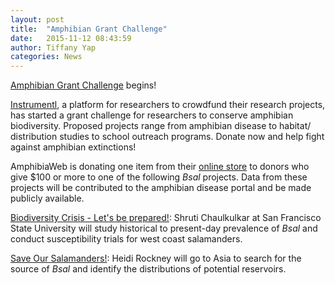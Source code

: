 ```yaml
---
layout: post
title:  "Amphibian Grant Challenge"
date:   2015-11-12 08:43:59
author: Tiffany Yap
categories: News
---
```


[Amphibian Grant Challenge](https://www.instrumentl.com/campaigns/category/amphibian/) begins!

[Instrumentl](https://www.instrumentl.com), a platform for researchers to crowdfund their research projects, has started a grant challenge for researchers to conserve amphibian biodiversity. Proposed projects range from amphibian disease to habitat/ distribution studies to school outreach programs. Donate now and help fight against amphibian extinctions!

AmphibiaWeb is donating one item from their [online store](http://www.zazzle.com/amphibiaweb) to donors who give $100 or more to one of the following _Bsal_ projects. Data from these projects will be contributed to the amphibian disease portal and be made publicly available. 

[Biodiversity Crisis - Let's be prepared!](https://www.instrumentl.com/campaigns/biodiversity-crisis-lets-be-prepared/): Shruti Chaulkulkar at San Francisco State University will study historical to present-day prevalence of _Bsal_ and conduct susceptibility trials for west coast salamanders.

[Save Our Salamanders!](https://www.instrumentl.com/campaigns/the-hunt-for-a-deadly-salamander-disease/): Heidi Rockney will go to Asia to search for the source of  _Bsal_ and identify the distributions of potential reservoirs.



